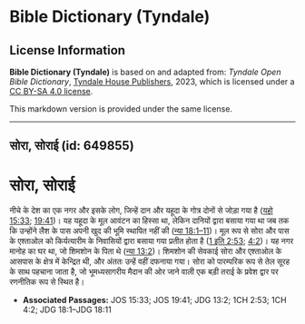 # Bible Dictionary (Tyndale)

## License Information

**Bible Dictionary (Tyndale)** is based on and adapted from: _Tyndale Open Bible Dictionary_, [Tyndale House Publishers](https://tyndaleopenresources.com/), 2023, which is licensed under a [CC BY-SA 4.0 license](https://creativecommons.org/licenses/by-sa/4.0/legalcode.en).

This markdown version is provided under the same license.



--------------------------------

## सोरा, सोराई (id: 649855)

सोरा, सोराई
===========

नीचे के देश का एक नगर और इसके लोग, जिन्हें दान और यहूदा के गोत्र दोनों से जोड़ा गया है ([यहो 15:33](https://ref.ly/Josh15:33); [19:41](https://ref.ly/Josh19:41))। यह यहूदा के मूल आवंटन का हिस्सा था, लेकिन दानियों द्वारा बसाया गया था जब तक कि उन्होंने लैश के पास अपनी खुद की भूमि स्थापित नहीं की ([न्या 18:1–11](https://ref.ly/Judg18:1-Judg18:11))। मूल रूप से सोरा और पास के एश्ताओल को किर्यत्यारीम के निवासियों द्वारा बसाया गया प्रतीत होता है ([1 इति 2:53](https://ref.ly/1Chr2:53); [4:2](https://ref.ly/1Chr4:2))। यह नगर मानोह का घर था, जो शिमशोन के पिता थे ([न्या 13:2](https://ref.ly/Judg13:2))। शिमशोन की सेवकाई सोरा और एश्ताओल के आसपास के क्षेत्र में केन्द्रित थी, और अंततः उन्हें वहीं दफनाया गया। सोरा को पारम्परिक रूप से तेल सूरह के साथ पहचाना जाता है, जो भूमध्यसागरीय मैदान की ओर जाने वाली एक बड़ी तराई के प्रवेश द्वार पर रणनीतिक रूप से स्थित है।

* **Associated Passages:** JOS 15:33; JOS 19:41; JDG 13:2; 1CH 2:53; 1CH 4:2; JDG 18:1–JDG 18:11

